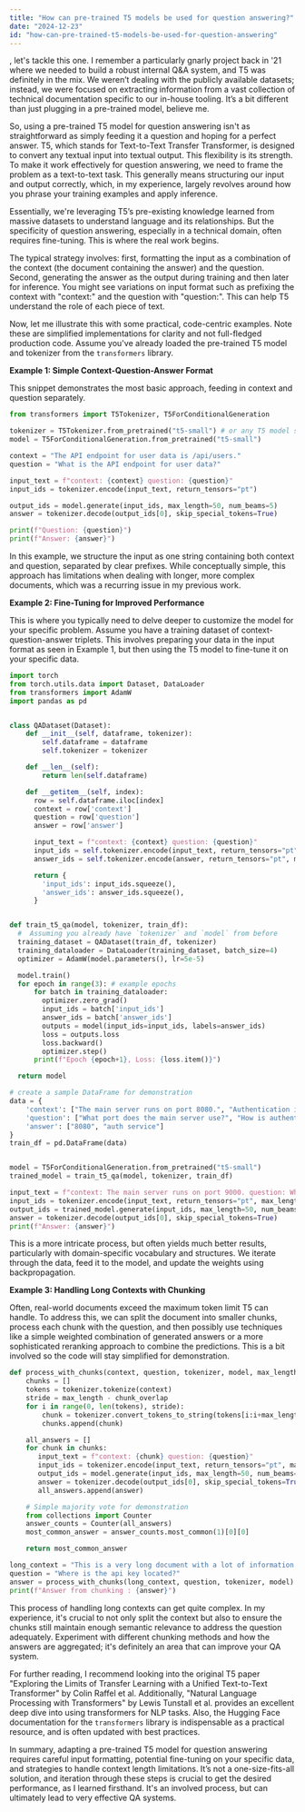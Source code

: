 ```yaml
---
title: "How can pre-trained T5 models be used for question answering?"
date: "2024-12-23"
id: "how-can-pre-trained-t5-models-be-used-for-question-answering"
---
```


, let's tackle this one. I remember a particularly gnarly project back in '21 where we needed to build a robust internal Q&A system, and T5 was definitely in the mix. We weren’t dealing with the publicly available datasets; instead, we were focused on extracting information from a vast collection of technical documentation specific to our in-house tooling. It’s a bit different than just plugging in a pre-trained model, believe me.

So, using a pre-trained T5 model for question answering isn't as straightforward as simply feeding it a question and hoping for a perfect answer. T5, which stands for Text-to-Text Transfer Transformer, is designed to convert any textual input into textual output. This flexibility is its strength. To make it work effectively for question answering, we need to frame the problem as a text-to-text task. This generally means structuring our input and output correctly, which, in my experience, largely revolves around how you phrase your training examples and apply inference.

Essentially, we're leveraging T5’s pre-existing knowledge learned from massive datasets to understand language and its relationships. But the specificity of question answering, especially in a technical domain, often requires fine-tuning. This is where the real work begins.

The typical strategy involves: first, formatting the input as a combination of the context (the document containing the answer) and the question. Second, generating the answer as the output during training and then later for inference. You might see variations on input format such as prefixing the context with "context:" and the question with "question:". This can help T5 understand the role of each piece of text.

Now, let me illustrate this with some practical, code-centric examples. Note these are simplified implementations for clarity and not full-fledged production code. Assume you've already loaded the pre-trained T5 model and tokenizer from the `transformers` library.

**Example 1: Simple Context-Question-Answer Format**

This snippet demonstrates the most basic approach, feeding in context and question separately.

```python
from transformers import T5Tokenizer, T5ForConditionalGeneration

tokenizer = T5Tokenizer.from_pretrained("t5-small") # or any T5 model size
model = T5ForConditionalGeneration.from_pretrained("t5-small")

context = "The API endpoint for user data is /api/users."
question = "What is the API endpoint for user data?"

input_text = f"context: {context} question: {question}"
input_ids = tokenizer.encode(input_text, return_tensors="pt")

output_ids = model.generate(input_ids, max_length=50, num_beams=5)
answer = tokenizer.decode(output_ids[0], skip_special_tokens=True)

print(f"Question: {question}")
print(f"Answer: {answer}")
```

In this example, we structure the input as one string containing both context and question, separated by clear prefixes. While conceptually simple, this approach has limitations when dealing with longer, more complex documents, which was a recurring issue in my previous work.

**Example 2: Fine-Tuning for Improved Performance**

This is where you typically need to delve deeper to customize the model for your specific problem. Assume you have a training dataset of context-question-answer triplets. This involves preparing your data in the input format as seen in Example 1, but then using the T5 model to fine-tune it on your specific data.

```python
import torch
from torch.utils.data import Dataset, DataLoader
from transformers import AdamW
import pandas as pd


class QADataset(Dataset):
    def __init__(self, dataframe, tokenizer):
        self.dataframe = dataframe
        self.tokenizer = tokenizer

    def __len__(self):
        return len(self.dataframe)

    def __getitem__(self, index):
      row = self.dataframe.iloc[index]
      context = row['context']
      question = row['question']
      answer = row['answer']

      input_text = f"context: {context} question: {question}"
      input_ids = self.tokenizer.encode(input_text, return_tensors="pt", max_length=512, truncation=True)
      answer_ids = self.tokenizer.encode(answer, return_tensors="pt", max_length=50, truncation=True)

      return {
        'input_ids': input_ids.squeeze(),
        'answer_ids': answer_ids.squeeze(),
      }


def train_t5_qa(model, tokenizer, train_df):
  #  Assuming you already have `tokenizer` and `model` from before
  training_dataset = QADataset(train_df, tokenizer)
  training_dataloader = DataLoader(training_dataset, batch_size=4)
  optimizer = AdamW(model.parameters(), lr=5e-5)

  model.train()
  for epoch in range(3): # example epochs
      for batch in training_dataloader:
        optimizer.zero_grad()
        input_ids = batch['input_ids']
        answer_ids = batch['answer_ids']
        outputs = model(input_ids=input_ids, labels=answer_ids)
        loss = outputs.loss
        loss.backward()
        optimizer.step()
      print(f"Epoch {epoch+1}, Loss: {loss.item()}")

  return model

# create a sample DataFrame for demonstration
data = {
    'context': ["The main server runs on port 8080.", "Authentication is handled by the auth service."],
    'question': ["What port does the main server use?", "How is authentication handled?"],
    'answer': ["8080", "auth service"]
}
train_df = pd.DataFrame(data)


model = T5ForConditionalGeneration.from_pretrained("t5-small")
trained_model = train_t5_qa(model, tokenizer, train_df)

input_text = f"context: The main server runs on port 9000. question: What port does the main server use?"
input_ids = tokenizer.encode(input_text, return_tensors="pt", max_length=512, truncation=True)
output_ids = trained_model.generate(input_ids, max_length=50, num_beams=5)
answer = tokenizer.decode(output_ids[0], skip_special_tokens=True)
print(f"Answer: {answer}")
```
This is a more intricate process, but often yields much better results, particularly with domain-specific vocabulary and structures. We iterate through the data, feed it to the model, and update the weights using backpropagation.

**Example 3: Handling Long Contexts with Chunking**

Often, real-world documents exceed the maximum token limit T5 can handle. To address this, we can split the document into smaller chunks, process each chunk with the question, and then possibly use techniques like a simple weighted combination of generated answers or a more sophisticated reranking approach to combine the predictions. This is a bit involved so the code will stay simplified for demonstration.

```python
def process_with_chunks(context, question, tokenizer, model, max_length=512, chunk_overlap=100):
    chunks = []
    tokens = tokenizer.tokenize(context)
    stride = max_length - chunk_overlap
    for i in range(0, len(tokens), stride):
        chunk = tokenizer.convert_tokens_to_string(tokens[i:i+max_length])
        chunks.append(chunk)

    all_answers = []
    for chunk in chunks:
       input_text = f"context: {chunk} question: {question}"
       input_ids = tokenizer.encode(input_text, return_tensors="pt", max_length=max_length, truncation=True)
       output_ids = model.generate(input_ids, max_length=50, num_beams=5)
       answer = tokenizer.decode(output_ids[0], skip_special_tokens=True)
       all_answers.append(answer)

    # Simple majority vote for demonstration
    from collections import Counter
    answer_counts = Counter(all_answers)
    most_common_answer = answer_counts.most_common(1)[0][0]

    return most_common_answer

long_context = "This is a very long document with a lot of information. The API key is located in the user settings. Another important detail is that all data is encrypted. This is another sentence. There is more to learn."
question = "Where is the api key located?"
answer = process_with_chunks(long_context, question, tokenizer, model)
print(f"Answer from chunking : {answer}")
```
This process of handling long contexts can get quite complex. In my experience, it's crucial to not only split the context but also to ensure the chunks still maintain enough semantic relevance to address the question adequately. Experiment with different chunking methods and how the answers are aggregated; it's definitely an area that can improve your QA system.

For further reading, I recommend looking into the original T5 paper "Exploring the Limits of Transfer Learning with a Unified Text-to-Text Transformer" by Colin Raffel et al. Additionally, "Natural Language Processing with Transformers" by Lewis Tunstall et al. provides an excellent deep dive into using transformers for NLP tasks. Also, the Hugging Face documentation for the `transformers` library is indispensable as a practical resource, and is often updated with best practices.

In summary, adapting a pre-trained T5 model for question answering requires careful input formatting, potential fine-tuning on your specific data, and strategies to handle context length limitations. It’s not a one-size-fits-all solution, and iteration through these steps is crucial to get the desired performance, as I learned firsthand. It's an involved process, but can ultimately lead to very effective QA systems.
